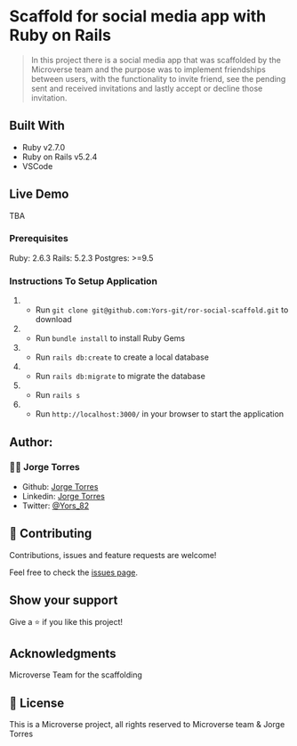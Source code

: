 # Scaffold for social media app with Ruby on Rails

>  In this project there is a social media app that was scaffolded by the Microverse team and the purpose was to implement friendships between users, with the functionality to invite friend, see the pending sent and received invitations and lastly accept or decline those invitation.

## Built With

- Ruby v2.7.0
- Ruby on Rails v5.2.4
- VSCode

## Live Demo

TBA

### Prerequisites

Ruby: 2.6.3
Rails: 5.2.3
Postgres: >=9.5

### Instructions To Setup Application

1. - Run `git clone git@github.com:Yors-git/ror-social-scaffold.git` to download 
4. - Run `bundle install` to install Ruby Gems
6. - Run `rails db:create` to create a local database
7. - Run `rails db:migrate` to migrate the database
8. - Run `rails s`
8. - Run `http://localhost:3000/` in your browser to start the application


## Author:

### 👨‍💻 Jorge Torres

- Github: [Jorge Torres](https://github.com/Yors-git)
- Linkedin: [Jorge Torres](https://www.linkedin.com/in/jtbribiesca/)
- Twitter: [@Yors_82](https://twitter.com/Yors_82)

## 🤝 Contributing

Contributions, issues and feature requests are welcome!

Feel free to check the [issues page](issues/).

## Show your support

Give a ⭐️ if you like this project!

## Acknowledgments

Microverse Team for the scaffolding

## 📝 License

This is a Microverse project, all rights reserved to Microverse team & Jorge Torres
